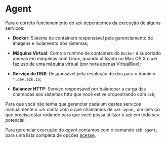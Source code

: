 # Agent

Para o correto funcionamento do `azk` dependemos da execução de alguns serviços:

* **Docker**: Sistema de containers responsável pela gerenciamento de imagens e isolamento dos sistemas;

* **Máquina Virtual**: Como o runtime de containers do `Docker` é suportado apenas em máquinas com Linux, quando utilizado no Mac OS X o `azk` faz uso de uma máquina virtual (por hora apenas VirtualBox);

* **Serviço de DNS**: Responsável pela resolução de dns para o domínio `*.dev.azk.io`;

* **Balancer HTTP**: Serviço responsável por balancear a carga das chamadas aos sistemas http que você estive orquestrando com `azk`;

Para que você não tenha que gerenciar cada um destes serviços manualmente o `azk` conta com o que chamamos de `azk agent`, um serviço que precisa estar rodando para que você possa utilizar o `azk` em todo seu potencial.

Para gerenciar execução do _agent_ contamos com o comando `azk agent`, para uma lista completa de opções [acesse](../command-line/agent.md).
